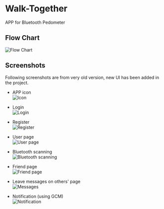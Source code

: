 # Walk-Together
APP for Bluetooth Pedometer

## Flow Chart
![Flow Chart](https://i.imgur.com/kIpo0OY.png)

## Screenshots
Following screenshots are from very old version, new UI has been added in the project.
* APP icon  
![Icon](https://i.imgur.com/iZY8IM0.png)

* Login  
![Login](https://i.imgur.com/7qk8aOU.png)

* Register  
![Register](https://i.imgur.com/REvns4S.png)

* User page  
![User page](https://i.imgur.com/iPxCbD8.png)

* Bluetooth scanning  
![Bluetooth scanning](https://i.imgur.com/DnFdlfZ.png)

* Friend page  
![Friend page](https://i.imgur.com/smcPVB4.png)

* Leave messages on others' page  
![Messages](https://i.imgur.com/FFB8Tk0.png)

* Notification (using GCM)  
![Notification](https://i.imgur.com/5ENBC0Q.png)

